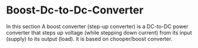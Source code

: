 # Boost-Dc-to-Dc-Converter
In this section A boost converter (step-up converter) is a DC-to-DC power converter
that steps up voltage (while stepping down current) from its input (supply) to its output (load).
it is based on chooper/boost converter.
